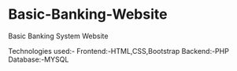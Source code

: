 # Basic-Banking-Website
Basic Banking System Website 

Technologies used:- 
Frontend:-HTML,CSS,Bootstrap
Backend:-PHP
Database:-MYSQL
